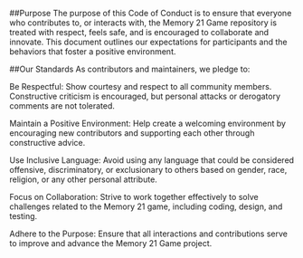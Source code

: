 ##Purpose
The purpose of this Code of Conduct is to ensure that everyone who contributes to, or interacts with, the Memory 21 Game repository is treated with respect, feels safe, and is encouraged to collaborate and innovate. This document outlines our expectations for participants and the behaviors that foster a positive environment.

##Our Standards
As contributors and maintainers, we pledge to:

Be Respectful: Show courtesy and respect to all community members. Constructive criticism is encouraged, but personal attacks or derogatory comments are not tolerated.

Maintain a Positive Environment: Help create a welcoming environment by encouraging new contributors and supporting each other through constructive advice.

Use Inclusive Language: Avoid using any language that could be considered offensive, discriminatory, or exclusionary to others based on gender, race, religion, or any other personal attribute.

Focus on Collaboration: Strive to work together effectively to solve challenges related to the Memory 21 game, including coding, design, and testing.

Adhere to the Purpose: Ensure that all interactions and contributions serve to improve and advance the Memory 21 Game project.
